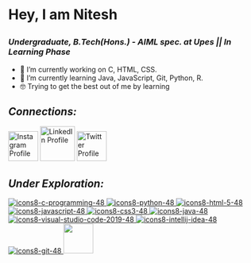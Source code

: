 **<h1>Hey, I am Nitesh**

_**<h3>Undergraduate, B.Tech(Hons.) - AIML spec. at Upes || In Learning Phase</h3>**_


- 🔭 I’m currently working on C, HTML, CSS.
- 🌱 I’m currently learning Java, JavaScript, Git, Python, R.
-  	:nerd_face: Trying to get the best out of me by learning
  
_**<h2>Connections:</h2>**_
 <a href="https://www.instagram.com/troglodyte.n/" title="Instagram"><img width = "60px" src="https://www.freepnglogos.com/uploads/instagram-logos-png-images-free-download-2.png" alt="Instagram Profile" /></a>
  <a href="https://www.linkedin.com/in/nitesh-kumar-416652200/" title="LinkedIn"><img width = "70px" src="https://www.freepnglogos.com/uploads/linkedin-in-logo-png-1.png"  alt="LinkedIn Profile" /></a>
  <a href="https://twitter.com/initeshv" title="Twitter"><img src="https://www.freepnglogos.com/uploads/twitter-logo-png/twitter-bird-symbols-png-logo-0.png" width="60px" alt="Twitter Profile" /></a>
  
  _**<h2>Under Exploration:</h2>**_
<a href="https://icons8.com/icon/40670/c-programming">![icons8-c-programming-48](https://user-images.githubusercontent.com/74867544/129616609-ba24af72-c4ac-48ee-bd0f-909e2852cf1e.png)
</a>
 <a href="https://icons8.com/icon/Rc0Xn5AtE8kX/python">![icons8-python-48](https://user-images.githubusercontent.com/74867544/129616663-cb97e46b-fb54-45c8-8326-e13614802ced.png)
</a>
  <a href="https://icons8.com/icon/20909/html-5">![icons8-html-5-48](https://user-images.githubusercontent.com/74867544/129616829-34002ce3-50bc-47d4-8bf9-667cabb8774c.png)
</a>
  <a href="https://icons8.com/icon/tGvHBPJaKqEd/javascript">![icons8-javascript-48](https://user-images.githubusercontent.com/74867544/129617001-23aec54e-901d-41a2-9a56-72e4f862fe8b.png)
</a>
  <a href="https://icons8.com/icon/21278/css3">![icons8-css3-48](https://user-images.githubusercontent.com/74867544/129617182-3480f16b-bc41-4afc-bab5-5f30b21adbbb.png)
</a>
  <a href="https://icons8.com/icon/13679/java">![icons8-java-48](https://user-images.githubusercontent.com/74867544/129617304-35380e15-58d5-4de1-a06a-dca49f7f56b2.png)
</a>
  <a href="https://icons8.com/icon/9OGIyU8hrxW5/visual-studio-code-2019">![icons8-visual-studio-code-2019-48](https://user-images.githubusercontent.com/74867544/129617431-f874b0ed-46b8-490a-ae62-8f223816234d.png)
</a>
  <a href="https://icons8.com/icon/61466/intellij-idea">![icons8-intellij-idea-48](https://user-images.githubusercontent.com/74867544/129617491-31278600-1cd5-4252-8cbb-b1693b785fcc.png)
</a>
  <a href="https://icons8.com/icon/20906/git">![icons8-git-48](https://user-images.githubusercontent.com/74867544/129617566-36b686d7-557c-409b-8c60-7b1948c2096a.png)
</a>
<a href="https://icons8.com/icon/xJd_7yBGvl5J/r-project"><img src= "https://upload.wikimedia.org/wikipedia/commons/thumb/1/1b/R_logo.svg/1200px-R_logo.svg.png" width="60px">
</a>
  


